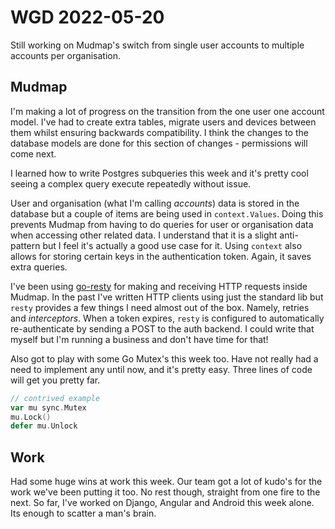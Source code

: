 # WGD 2022-05-20

Still working on Mudmap's switch from single user accounts to multiple
accounts per organisation.

## Mudmap

I'm making a lot of progress on the transition from the one user one 
account model. I've had to create extra tables, migrate users and devices
between them whilst ensuring backwards compatibility. I think the changes
to the database models are done for this section of changes - permissions
will come next.

I learned how to write Postgres subqueries this week and it's pretty 
cool seeing a complex query execute repeatedly without issue.

User and organisation (what I'm calling *accounts*) data is stored in 
the database but a couple of items are being used in `context.Values`.
Doing this prevents Mudmap from having to do queries for user or organisation
data when accessing other related data. I understand that it is a slight
anti-pattern but I feel it's actually a good use case for it.
Using `context` also allows for storing certain keys in the authentication
token. Again, it saves extra queries.

I've been using [go-resty](https://github.com/go-resty/resty) for making
and receiving HTTP requests inside Mudmap. In the past I've written HTTP
clients using just the standard lib but `resty` provides a few things I 
need almost out of the box. Namely, retries and *interceptors*. When 
a token expires, `resty` is configured to automatically re-authenticate
by sending a POST to the auth backend. I could write that myself but I'm
running a business and don't have time for that!

Also got to play with some Go Mutex's this week too. Have not really
had a need to implement any until now, and it's pretty easy. Three lines
of code will get you pretty far.

```go
// contrived example
var mu sync.Mutex
mu.Lock()
defer mu.Unlock
```

## Work

Had some huge wins at work this week. Our team got a lot of kudo's for 
the work we've been putting it too. No rest though, straight from one
fire to the next. So far, I've worked on Django, Angular and Android
this week alone. Its enough to scatter a man's brain. 
